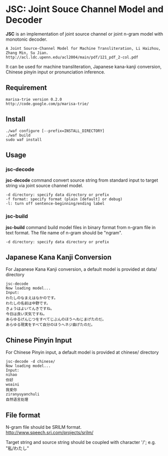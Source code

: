 JSC: Joint Souce Channel Model and Decoder
===

**JSC** is an implementation of joint source channel or joint n-gram model with monotonic decoder.

    A Joint Source-Channel Model for Machine Transliteration, Li Haizhou, Zhang Min, Su Jian.
    http://acl.ldc.upenn.edu/acl2004/main/pdf/121_pdf_2-col.pdf

It can be used for machine transliteration, Japanese kana-kanji conversion, Chinese pinyin input or pronunciation inference.

Requirement
---

    marisa-trie version 0.2.0
    http://code.google.com/p/marisa-trie/

Install
---

    ./waf configure [--prefix=INSTALL_DIRECTORY]
    ./waf build
    sudo waf install

Usage
---

### jsc-decode

**jsc-decode** command convert source string from standard input to target string via joint source channel model.

    -d directory: specify data directory or prefix
    -f format: specify format (plain [default] or debug)
    -l: turn off sentence-beginning/ending label

### jsc-build

**jsc-build** command build model files in binary format from n-gram file in text format. The file name of n-gram should be "ngram".

    -d directory: specify data directory or prefix


Japanese Kana Kanji Conversion
---

For Japanese Kana Kanji conversion, a default model is provided at data/ directory 

    jsc-decode
    Now loading model...
    Input:
    わたしのなまえはなかのです。
    わたしの名前は中野です。
    きょうはよいてんきですね。
    今日は良い天気ですね。
    あらゆるげんじつをすべてじぶんのほうへねじまげたのだ。
    あらゆる現実をすべて自分のほうへネジ曲げたのだ。

Chinese Pinyin Input
---

For Chinese Pinyin input, a default model is provided at chinese/ directory 

    jsc-decode -d chinese/
    Now loading model...
    Input:
    nihao
    你好
    woaini
    我爱你
    ziranyuyanchuli
    自然语言处理

File format
---

N-gram file should be SRILM format.
http://www.speech.sri.com/projects/srilm/

Target string and source string should be coupled with character '/'; e.g. "私/わたし"

